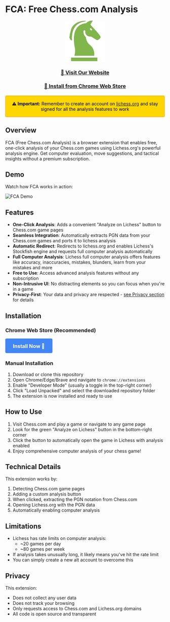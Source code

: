# FCA: Free Chess.com Analysis

<p align="center">
  <img src="icons/logo.png" alt="FCA Logo" width="128" height="128">
</p>

<div align="center">
  <h3><a href="https://chess-fca.netlify.app">📱 Visit Our Website</a></h3>
  <h3><a href="https://chromewebstore.google.com/detail/fca-free-chesscom-analysi/fnbdibibhedkicfmehhdmobliblmiimc">🚀 Install from Chrome Web Store</a></h3>
</div>

<div align="center" style="background-color: #ffd700; border: 2px solid #ffb700; border-radius: 4px; padding: 15px; margin: 20px 0; color: #000000;">
  <strong>⚠️ Important:</strong> Remember to create an account on <a href="https://lichess.org" target="_blank">lichess.org</a> and stay signed for all the analysis features to work
</div>

## Overview

FCA (Free Chess.com Analysis) is a browser extension that enables free, one-click analysis of your Chess.com games using Lichess.org's powerful analysis engine. Get computer evaluation, move suggestions, and tactical insights without a premium subscription.

## Demo

Watch how FCA works in action:

![FCA Demo](./assets/FCA-demo.gif)

## Features

- **One-Click Analysis**: Adds a convenient "Analyze on Lichess" button to Chess.com game pages
- **Seamless Integration**: Automatically extracts PGN data from your Chess.com games and ports it to lichess analysis
- **Automatic Redirect**: Redirects to lichess.org and enables Lichess's Stockfish engine and requests full computer analysis automatically
- **Full Computer Analysis**: Lichess full computer analysis offers features like accuracy, inaccuracies, mistakes, blunders, learn from your mistakes and more
- **Free to Use**: Access advanced analysis features without any subscription
- **Non-Intrusive UI**: No distracting elements so you can focus when you're in a game
- **Privacy-First**: Your data and privacy are respected - [see Privacy section](#privacy) for details

## Installation

### Chrome Web Store (Recommended)
<a href="https://chromewebstore.google.com/detail/fca-free-chesscom-analysi/fnbdibibhedkicfmehhdmobliblmiimc" style="display: inline-block; padding: 12px 24px; background: #4285f4; color: white; text-decoration: none; border-radius: 4px; font-weight: bold; font-size: 16px;">
  <span style="vertical-align: middle;">Install Now 🚀</span>
</a>

### Manual Installation
1. Download or clone this repository
2. Open Chrome/Edge/Brave and navigate to `chrome://extensions`
3. Enable "Developer Mode" (usually a toggle in the top-right corner)
4. Click "Load Unpacked" and select the downloaded repository folder
5. The extension is now installed and ready to use

## How to Use

1. Visit Chess.com and play a game or navigate to any game page
2. Look for the green "Analyze on Lichess" button in the bottom-right corner
3. Click the button to automatically open the game in Lichess with analysis enabled
4. Enjoy comprehensive computer analysis of your chess game!

## Technical Details

This extension works by:
1. Detecting Chess.com game pages
2. Adding a custom analysis button
3. When clicked, extracting the PGN notation from Chess.com
4. Opening Lichess.org with the PGN data
5. Automatically enabling computer analysis

## Limitations

- Lichess has rate limits on computer analysis:
  - ~20 games per day
  - ~80 games per week
- If analysis takes unusually long, it likely means you've hit the rate limit
- You can simply create a new alt account to overcome this 

## Privacy

This extension:
- Does not collect any user data
- Does not track your browsing
- Only requests access to Chess.com and Lichess.org domains
- All code is open source and transparent